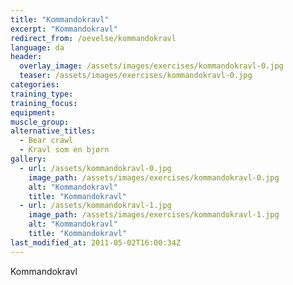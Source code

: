 ```yaml
---
title: "Kommandokravl"
excerpt: "Kommandokravl"
redirect_from: /oevelse/kommandokravl
language: da
header:
  overlay_image: /assets/images/exercises/kommandokravl-0.jpg
  teaser: /assets/images/exercises/kommandokravl-0.jpg
categories:
training_type: 
training_focus: 
equipment:
muscle_group:
alternative_titles:
  - Bear crawl
  - Kravl som en bjørn
gallery:
  - url: /assets/kommandokravl-0.jpg
    image_path: /assets/images/exercises/kommandokravl-0.jpg
    alt: "Kommandokravl"
    title: "Kommandokravl"
  - url: /assets/kommandokravl-1.jpg
    image_path: /assets/images/exercises/kommandokravl-1.jpg
    alt: "Kommandokravl"
    title: "Kommandokravl"
last_modified_at: 2011-05-02T16:00:34Z
---
```


Kommandokravl
